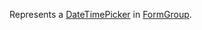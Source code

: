 Represents a [DateTimePicker](~/controls/bootstrap4/DateTimePicker) in [FormGroup](~/controls/bootstrap4/FormGroup).